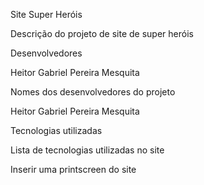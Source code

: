 Site Super Heróis

Descrição do projeto de site de super heróis



Desenvolvedores

Heitor Gabriel Pereira Mesquita

Nomes dos desenvolvedores do projeto

Heitor Gabriel Pereira Mesquita

Tecnologias utilizadas

Lista de tecnologias utilizadas no site

Inserir uma printscreen do site